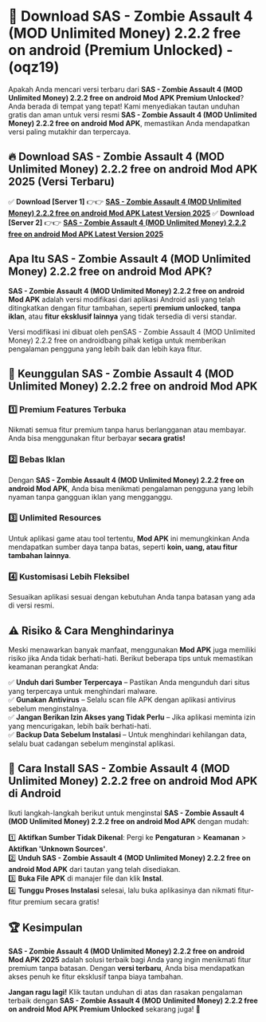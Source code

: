 

# 🎯 Download SAS - Zombie Assault 4 (MOD Unlimited Money) 2.2.2 free on android (Premium Unlocked) -  (oqz19) 

Apakah Anda mencari versi terbaru dari **SAS - Zombie Assault 4 (MOD Unlimited Money) 2.2.2 free on android Mod APK Premium Unlocked**? Anda berada di tempat yang tepat! Kami menyediakan tautan unduhan gratis dan aman untuk versi resmi **SAS - Zombie Assault 4 (MOD Unlimited Money) 2.2.2 free on android Mod APK**, memastikan Anda mendapatkan versi paling mutakhir dan terpercaya.

## 🔥 Download SAS - Zombie Assault 4 (MOD Unlimited Money) 2.2.2 free on android Mod APK 2025 (Versi Terbaru)

✅ **Download [Server 1]** 👉👉 [**SAS - Zombie Assault 4 (MOD Unlimited Money) 2.2.2 free on android Mod APK Latest Version 2025**](https://apkcomod.com?title=SAS_-_Zombie_Assault_4_(MOD_Unlimited_Money)_2.2.2_free_on_android)  
✅ **Download [Server 2]** 👉👉 [**SAS - Zombie Assault 4 (MOD Unlimited Money) 2.2.2 free on android Mod APK Latest Version 2025**](https://apkcomod.com?title=SAS_-_Zombie_Assault_4_(MOD_Unlimited_Money)_2.2.2_free_on_android)  

## Apa Itu SAS - Zombie Assault 4 (MOD Unlimited Money) 2.2.2 free on android Mod APK?

**SAS - Zombie Assault 4 (MOD Unlimited Money) 2.2.2 free on android Mod APK** adalah versi modifikasi dari aplikasi Android asli yang telah ditingkatkan dengan fitur tambahan, seperti **premium unlocked**, **tanpa iklan**, atau **fitur eksklusif lainnya** yang tidak tersedia di versi standar.

Versi modifikasi ini dibuat oleh penSAS - Zombie Assault 4 (MOD Unlimited Money) 2.2.2 free on androidbang pihak ketiga untuk memberikan pengalaman pengguna yang lebih baik dan lebih kaya fitur.

## 🎯 Keunggulan SAS - Zombie Assault 4 (MOD Unlimited Money) 2.2.2 free on android Mod APK

### 1️⃣ Premium Features Terbuka
Nikmati semua fitur premium tanpa harus berlangganan atau membayar. Anda bisa menggunakan fitur berbayar **secara gratis!**

### 2️⃣ Bebas Iklan
Dengan **SAS - Zombie Assault 4 (MOD Unlimited Money) 2.2.2 free on android Mod APK**, Anda bisa menikmati pengalaman pengguna yang lebih nyaman tanpa gangguan iklan yang mengganggu.

### 3️⃣ Unlimited Resources
Untuk aplikasi game atau tool tertentu, **Mod APK** ini memungkinkan Anda mendapatkan sumber daya tanpa batas, seperti **koin, uang, atau fitur tambahan lainnya**.

### 4️⃣ Kustomisasi Lebih Fleksibel
Sesuaikan aplikasi sesuai dengan kebutuhan Anda tanpa batasan yang ada di versi resmi.

## ⚠️ Risiko & Cara Menghindarinya

Meski menawarkan banyak manfaat, menggunakan **Mod APK** juga memiliki risiko jika Anda tidak berhati-hati. Berikut beberapa tips untuk memastikan keamanan perangkat Anda:

✅ **Unduh dari Sumber Terpercaya** – Pastikan Anda mengunduh dari situs yang terpercaya untuk menghindari malware.  
✅ **Gunakan Antivirus** – Selalu scan file APK dengan aplikasi antivirus sebelum menginstalnya.  
✅ **Jangan Berikan Izin Akses yang Tidak Perlu** – Jika aplikasi meminta izin yang mencurigakan, lebih baik berhati-hati.  
✅ **Backup Data Sebelum Instalasi** – Untuk menghindari kehilangan data, selalu buat cadangan sebelum menginstal aplikasi.

## 📌 Cara Install SAS - Zombie Assault 4 (MOD Unlimited Money) 2.2.2 free on android Mod APK di Android

Ikuti langkah-langkah berikut untuk menginstal **SAS - Zombie Assault 4 (MOD Unlimited Money) 2.2.2 free on android Mod APK** dengan mudah:

1️⃣ **Aktifkan Sumber Tidak Dikenal**: Pergi ke **Pengaturan** > **Keamanan** > **Aktifkan 'Unknown Sources'**.  
2️⃣ **Unduh SAS - Zombie Assault 4 (MOD Unlimited Money) 2.2.2 free on android Mod APK** dari tautan yang telah disediakan.  
3️⃣ **Buka File APK** di manajer file dan klik **Instal**.  
4️⃣ **Tunggu Proses Instalasi** selesai, lalu buka aplikasinya dan nikmati fitur-fitur premium secara gratis!

## 🏆 Kesimpulan

**SAS - Zombie Assault 4 (MOD Unlimited Money) 2.2.2 free on android Mod APK 2025** adalah solusi terbaik bagi Anda yang ingin menikmati fitur premium tanpa batasan. Dengan **versi terbaru**, Anda bisa mendapatkan akses penuh ke fitur eksklusif tanpa biaya tambahan.

**Jangan ragu lagi!** Klik tautan unduhan di atas dan rasakan pengalaman terbaik dengan **SAS - Zombie Assault 4 (MOD Unlimited Money) 2.2.2 free on android Mod APK Premium Unlocked** sekarang juga! 🚀

